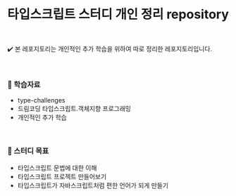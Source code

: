 # 타입스크립트 스터디 개인 정리 repository

<br>

✔️ 본 레포지토리는 개인적인 추가 학습을 위하여 따로 정리한 레포지토리입니다.

<br>

### 📖 학습자료

- type-challenges
- 드림코딩 타입스크립트.객체지향 프로그래밍
- 개인적인 추가 학습

<br>

### 📌 스터디 목표

- 타입스크립트 문법에 대한 이해
- 타입스크립트 프로젝트 만들어보기
- 타입스크립트가 자바스크립트처럼 편한 언어가 되게 만들기
